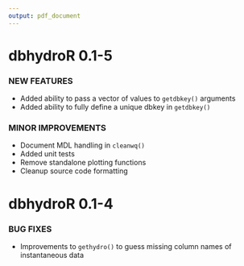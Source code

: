```yaml
---
output: pdf_document
---
```

dbhydroR 0.1-5
===================

### NEW FEATURES

* Added ability to pass a vector of values to `getdbkey()` arguments
* Added ability to fully define a unique dbkey in `getdbkey()`

### MINOR IMPROVEMENTS

* Document MDL handling in `cleanwq()`
* Added unit tests
* Remove standalone plotting functions
* Cleanup source code formatting

dbhydroR 0.1-4
===================

### BUG FIXES

* Improvements to `gethydro()` to guess missing column names of instantaneous data
